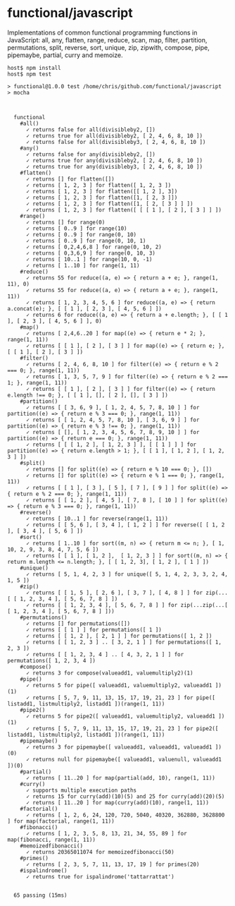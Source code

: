 # functional/javascript

Implementations of common functional programming functions in JavaScript:
all, any, flatten, range, reduce, scan, map, filter, partition, permutations,
split, reverse, sort, unique, zip, zipwith, compose, pipe, pipemaybe, partial,
curry and memoize.


    host$ npm install
    host$ npm test

    > functional@1.0.0 test /home/chris/github.com/functional/javascript
    > mocha



      functional
        #all()
          ✓ returns false for all(divisibleby2, [])
          ✓ returns true for all(divisibleby2, [ 2, 4, 6, 8, 10 ])
          ✓ returns false for all(divisibleby3, [ 2, 4, 6, 8, 10 ])
        #any()
          ✓ returns false for any(divisibleby2, [])
          ✓ returns true for any(divisibleby2, [ 2, 4, 6, 8, 10 ])
          ✓ returns true for any(divisibleby3, [ 2, 4, 6, 8, 10 ])
        #flatten()
          ✓ returns [] for flatten([])
          ✓ returns [ 1, 2, 3 ] for flatten([ 1, 2, 3 ])
          ✓ returns [ 1, 2, 3 ] for flatten([[ 1, 2 ], 3])
          ✓ returns [ 1, 2, 3 ] for flatten([1, [ 2, 3 ]])
          ✓ returns [ 1, 2, 3 ] for flatten([1, [ 2, [ 3 ] ] ])
          ✓ returns [ 1, 2, 3 ] for flatten([ [ [ 1 ], [ 2 ], [ 3 ] ] ])
        #range()
          ✓ returns [] for range(0)
          ✓ returns [ 0..9 ] for range(10)
          ✓ returns [ 0..9 ] for range(0, 10)
          ✓ returns [ 0..9 ] for range(0, 10, 1)
          ✓ returns [ 0,2,4,6,8 ] for range(0, 10, 2)
          ✓ returns [ 0,3,6,9 ] for range(0, 10, 3)
          ✓ returns [ 10..1 ] for range(10, 0, -1)
          ✓ returns [ 1..10 ] for range(1, 11)
        #reduce()
          ✓ returns 55 for reduce((a, e) => { return a + e; }, range(1, 11), 0)
          ✓ returns 55 for reduce((a, e) => { return a + e; }, range(1, 11))
          ✓ returns [ 1, 2, 3, 4, 5, 6 ] for reduce((a, e) => { return a.concat(e); }, [ [ 1 ], [ 2, 3 ], [ 4, 5, 6 ] ])
          ✓ returns 6 for reduce((a, e) => { return a + e.length; }, [ [ 1 ], [ 2, 3 ], [ 4, 5, 6 ] ], 0)
        #map()
          ✓ returns [ 2,4,6..20 ] for map((e) => { return e * 2; }, range(1, 11))
          ✓ returns [ [ 1 ], [ 2 ], [ 3 ] ] for map((e) => { return e; }, [ [ 1 ], [ 2 ], [ 3 ] ])
        #filter()
          ✓ returns [ 2, 4, 6, 8, 10 ] for filter((e) => { return e % 2 === 0; }, range(1, 11))
          ✓ returns [ 1, 3, 5, 7, 9 ] for filter((e) => { return e % 2 === 1; }, range(1, 11))
          ✓ returns [ [ 1 ], [ 2 ], [ 3 ] ] for filter((e) => { return e.length !== 0; }, [ [ 1 ], [], [ 2 ], [], [ 3 ] ])
        #partition()
          ✓ returns [ [ 3, 6, 9 ], [ 1, 2, 4, 5, 7, 8, 10 ] ] for partition((e) => { return e % 3 === 0; }, range(1, 11))
          ✓ returns [ [ 1, 2, 4, 5, 7, 8, 10 ], [ 3, 6, 9 ] ] for partition((e) => { return e % 3 !== 0; }, range(1, 11))
          ✓ returns [ [], [ 1, 2, 3, 4, 5, 6, 7, 8, 9, 10 ] ] for partition((e) => { return e === 0; }, range(1, 11))
          ✓ returns [ [ [ 1, 2 ], [ 1, 2, 3 ] ], [ [ 1 ] ] ] for partition((e) => { return e.length > 1; }, [ [ 1 ], [ 1, 2 ], [ 1, 2, 3 ] ])
        #split()
          ✓ returns [] for split((e) => { return e % 10 === 0; }, [])
          ✓ returns [] for split((e) => { return e % 1 === 0; }, range(1, 11))
          ✓ returns [ [ 1 ], [ 3 ], [ 5 ], [ 7 ], [ 9 ] ] for split((e) => { return e % 2 === 0; }, range(1, 11))
          ✓ returns [ [ 1, 2 ], [ 4, 5 ], [ 7, 8 ], [ 10 ] ] for split((e) => { return e % 3 === 0; }, range(1, 11))
        #reverse()
          ✓ returns [ 10..1 ] for reverse(range(1, 11))
          ✓ returns [ [ 5, 6 ], [ 3, 4 ], [ 1, 2 ] ] for reverse([ [ 1, 2 ], [ 3, 4 ], [ 5, 6 ] ])
        #sort()
          ✓ returns [ 1..10 ] for sort((m, n) => { return m <= n; }, [ 1, 10, 2, 9, 3, 8, 4, 7, 5, 6 ])
          ✓ returns [ [ 1 ], [ 1, 2 ],  [ 1, 2, 3 ] ] for sort((m, n) => { return m.length <= n.length; }, [ [ 1, 2, 3], [ 1, 2 ], [ 1 ] ])
        #unique()
          ✓ returns [ 5, 1, 4, 2, 3 ] for unique([ 5, 1, 4, 2, 3, 3, 2, 4, 1, 5 ])
        #zip()
          ✓ returns [ [ 1, 5 ], [ 2, 6 ], [ 3, 7 ], [ 4, 8 ] ] for zip(...[ [ 1, 2, 3, 4 ], [ 5, 6, 7, 8 ] ])
          ✓ returns [ [ 1, 2, 3, 4 ], [ 5, 6, 7, 8 ] ] for zip(...zip(...[ [ 1, 2, 3, 4 ], [ 5, 6, 7, 8 ] ]))
        #permutations()
          ✓ returns [] for permutations([])
          ✓ returns [ [ 1 ] ] for permutations([ 1 ])
          ✓ returns [ [ 1, 2 ], [ 2, 1 ] ] for permutations([ 1, 2 ])
          ✓ returns [ [ 1, 2, 3 ] .. [ 3, 2, 1 ] ] for permutations([ 1, 2, 3 ])
          ✓ returns [ [ 1, 2, 3, 4 ] .. [ 4, 3, 2, 1 ] ] for permutations([ 1, 2, 3, 4 ])
        #compose()
          ✓ returns 3 for compose(valueadd1, valuemultiply2)(1)
        #pipe()
          ✓ returns 5 for pipe([ valueadd1, valuemultiply2, valueadd1 ])(1)
          ✓ returns [ 5, 7, 9, 11, 13, 15, 17, 19, 21, 23 ] for pipe([ listadd1, listmultiply2, listadd1 ])(range(1, 11))
        #pipe2()
          ✓ returns 5 for pipe2([ valueadd1, valuemultiply2, valueadd1 ])(1)
          ✓ returns [ 5, 7, 9, 11, 13, 15, 17, 19, 21, 23 ] for pipe2([ listadd1, listmultiply2, listadd1 ])(range(1, 11))
        #pipemaybe()
          ✓ returns 3 for pipemaybe([ valueadd1, valueadd1, valueadd1 ])(0)
          ✓ returns null for pipemaybe([ valueadd1, valuenull, valueadd1 ])(0)
        #partial()
          ✓ returns [ 11..20 ] for map(partial(add, 10), range(1, 11))
        #curry()
          ✓ supports multiple execution paths
          ✓ returns 15 for curry(add)(10)(5) and 25 for curry(add)(20)(5)
          ✓ returns [ 11..20 ] for map(curry(add)(10), range(1, 11))
        #factorial()
          ✓ returns [ 1, 2, 6, 24, 120, 720, 5040, 40320, 362880, 3628800 ] for map(factorial, range(1, 11))
        #fibonacci()
          ✓ returns [ 1, 2, 3, 5, 8, 13, 21, 34, 55, 89 ] for map(fibonacci, range(1, 11))
        #memoizedfibonacci()
          ✓ returns 20365011074 for memoizedfibonacci(50)
        #primes()
          ✓ returns [ 2, 3, 5, 7, 11, 13, 17, 19 ] for primes(20)
        #ispalindrome()
          ✓ returns true for ispalindrome('tattarrattat')


      65 passing (15ms)
